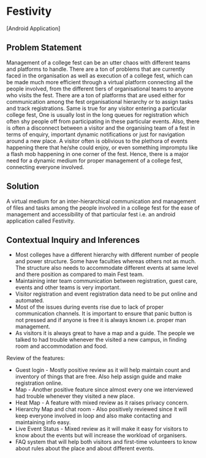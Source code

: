 # Festivity

[Android Application]

## Problem Statement

Management of a college fest can be an utter chaos with different teams and platforms to handle. 
There are a ton of problems that are currently faced in the organisation as well as execution of a college fest, which can be made much more efficient through a virtual platform connecting all the people involved, from the different tiers of organisational teams to anyone who visits the fest. 
There are a ton of platforms that are used either for communication among the fest organisational hierarchy or to assign tasks and track registrations. 
Same is true for any visitor entering a particular college fest, One is usually lost in the long queues for registration which often shy people off from participating in these particular events. 
Also, there is often a disconnect between a visitor and the organising team of a fest in terms of enquiry, important dynamic notifications or just for navigation around a new place. A visitor often is oblivious to the plethora of events happening there that he/she could enjoy, or even something impromptu like a flash mob happening in one corner of the fest. 
Hence, there is a major need for a dynamic medium for proper management of a college fest, connecting everyone involved.

## Solution

A virtual medium for an inter-hierarchical communication and management of files and tasks among the people involved in a college fest for the ease of management and accessibility of that particular fest i.e. an android application called Festivity.

## Contextual Inquiry and Inferences

* Most colleges have a different hierarchy with different number of people and power structure. Some have faculties whereas others not as much. The structure also needs to accommodate different events at same level and there position as compared to main Fest team.
* Maintaining inter team communication between registration, guest care, events and other teams is very important.
* Visitor registration and event registration data need to be put online and automated.
* Most of the issues during events rise due to lack of proper communication channels. It is important to ensure that panic button is not pressed and if anyone is free it is always known i.e. proper man management.
* As visitors it is always great to have a map and a guide. The people we talked to had trouble whenever the visited a new campus, in finding room and accommodation and food.

Review of the features:
  * Guest login - Mostly positive review as it will help maintain count and inventory of things that are free. Also help assign guide and make registration online.
  * Map - Another positive feature since almost every one we interviewed had trouble whenever they visited a new place.
  * Heat Map - A feature with mixed review as it raises privacy concern.
  * Hierarchy Map and chat room - Also positively reviewed since it will keep everyone involved in loop and also make contacting and maintaining info easy.
  * Live Event Status - Mixed review as it will make it easy for visitors to know about the events but will increase the workload of organisers.
  * FAQ system that will help both visitors and first-time volunteers to know about rules about the place and about different events.
  
